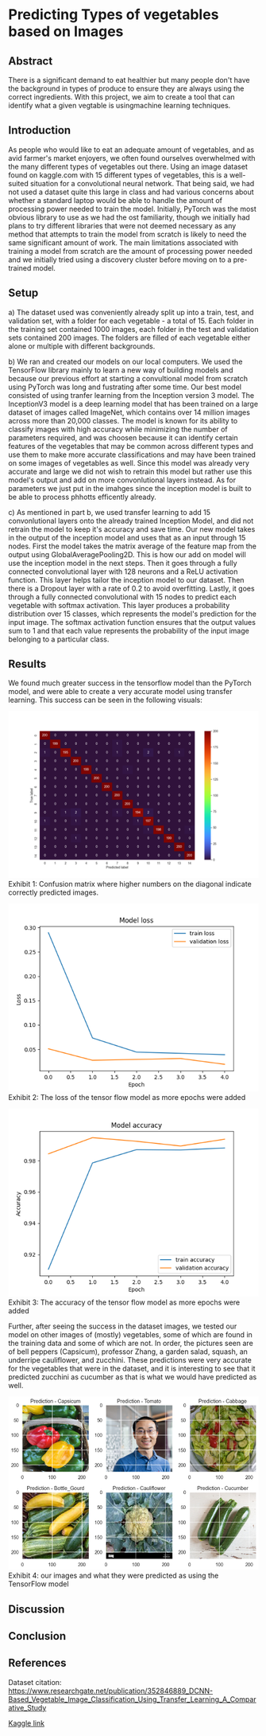 # Predicting Types of vegetables based on Images

## Abstract

There is a significant demand to eat healthier but many people don't have the background in types of produce to ensure they are always using the correct ingredients. With this project, we aim to create a tool that can identify what a given vegtable is usingmachine learning techniques.

## Introduction

As people who would like to eat an adequate amount of vegetables, and as avid farmer's market enjoyers, we often found ourselves overwhelmed with the many different types of vegetables out there. 
Using an image dataset found on kaggle.com with 15 different types of vegetables, this is a well-suited situation for a convolutional neural network.
That being said, we had not used a dataset quite this large in class and had various concerns about whether a standard laptop would be able to handle the amount of processing power needed to train the model.
Initially, PyTorch was the most obvious library to use as we had the ost familiarity, though we initially had plans to try different libraries that were not deemed necessary as any method that attempts to train the model from scratch is likely to need the same significant amount of work.
The main limitations associated with training a model from scratch are the amount of processing power needed and we initially tried using a discovery cluster before moving on to a pre-trained model.


## Setup

a) The dataset used was conveniently already split up into a train, test, and validation set, with a folder for each vegetable - a total of 15. Each folder in the training set contained 1000 images, each folder in the test and validation sets contained 200 images. The folders are filled of each vegetable either alone or multiple with different backgrounds.

b) We ran and created our models on our local computers. We used the TensorFlow library mainly to learn a new way of building models and because our previous effort at starting a convultional model from scratch using PyTorch was long and fustrating after some time. Our best model consisted of using tranfer learning from the Inception version 3 model. The InceptionV3 model is a deep learning model that has been trained on a large dataset of images called ImageNet, which contains over 14 million images across more than 20,000 classes. The model is known for its ability to classify images with high accuracy while minimizing the number of parameters required, and was choosen because it can identify certain features of the vegetables that may be common across different types and use them to make more accurate classifications and may have been trained on some images of vegetables as well. Since this model was already very accurate and large we did not wish to retrain this model but rather use this model's output and add on more convonlutional layers instead. As for parameters we just put in the imahges since the  inception model is built to be able to process phhotts efficently already. 

c) As mentioned in part b, we used transfer learning to add 15 convonlutional layers onto the already trained Inception Model, and did not retrain the model to keep it's accuracy and save time. Our new model takes in the output of the inception model and uses that as an input through 15 nodes. First the model takes the matrix average of the feature map from the output using GlobalAveragePooling2D. This is how our add on model will use the inception model in the next steps. Then it goes through a fully connected convolutional layer with 128 neurons and a ReLU activation function. This layer helps tailor the inception model to our dataset. Then there is a Dropout layer with a rate of 0.2 to avoid overfitting. Lastly, it goes through a fully connected convolutional with 15 nodes to predict each vegetable with softmax activation. This layer produces a probability distribution over 15 classes, which represents the model's prediction for the input image. The softmax activation function ensures that the output values sum to 1 and that each value represents the probability of the input image belonging to a particular class.

## Results

We found much greater success in the tensorflow model than the PyTorch model, and were able to create a very accurate model using transfer learning.
This success can be seen in the following visuals:

![confusion matrix](confusion_matrix.png)
Exhibit 1: Confusion matrix where higher numbers on the diagonal indicate correctly predicted images.

![loss](Loss_v1_InceptionV3.png)
Exhibit 2: The loss of the tensor flow model as more epochs were added

![accuracy](Accuracy_v1_InceptionV3.png)
Exhibit 3: The accuracy of the tensor flow model as more epochs were added

Further, after seeing the success in the dataset images, we tested our model on other images of (mostly) vegetables, some of which are found in the training data and some of which are not.
In order, the pictures seen are of bell peppers (Capsicum), professor Zhang, a garden salad, squash, an underripe cauliflower, and zucchini.
These predictions were very accurate for the vegetables that were in the dataset, and it is interesting to see that it predicted zucchini as cucumber as that is what we would have predicted as well.

![other images](other-img.png)
Exhibit 4: our images and what they were predicted as using the TensorFlow model

## Discussion

## Conclusion

## References

Dataset citation: https://www.researchgate.net/publication/352846889_DCNN-Based_Vegetable_Image_Classification_Using_Transfer_Learning_A_Comparative_Study

[Kaggle link](https://www.kaggle.com/datasets/misrakahmed/vegetable-image-dataset?resource=download)

